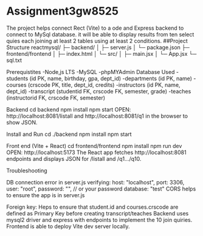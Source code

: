 # Assignment3gw8525

The project helps connect Rect (Vite) to a ode and Express backend to connect to MySql database. it will be able to display results from ten select quies each joining at least 2 tables using at least 2 conditions. 
##Project Structure
reactmysql/
├─ backend/
│  ├─ server.js
│  └─ package.json
├─ frontend/frontend
│  ├─ index.html
│  └─ src/
│     ├─ main.jsx
│     └─ App.jsx
└─ sql.txt             

Prerequistites
-Node,js LTS
-MySQL
-phpMYAdmin
Database Used
-students (id PK, name, birthday, gpa, dept_id)
-departments (id PK, name)
-courses (crscode PK, title, dept_id, credits)
-instructors (id PK, name, dept_id)
-transcript (studentid FK, crscode FK, semester, grade)
-teaches (instructorid FK, crscode FK, semester)

Backend
cd backend
npm install
npm start
OPEN: http://localhost:8081/listall and http://localhost:8081/q1 in the browser to show JSON.

Install and Run
cd ./backend
npm install
npm start

Front end (Vite + React)
cd frontend/frontend
npm install
npm run dev
OPEN: http://localhost:5173
The React app fetches http://localhost:8081 endpoints and displays JSON for /listall and /q1…/q10.

Troubleshooting 

DB connection error in server.js verifying: 
host: "localhost",
port: 3306,
user: "root",
password: "",   // or your password
database: "test"
CORS  helps to ensure the app is in server.js

Foreign key: Heps to ensure that student.id and courses.crscode are defined as Primary Key before creating transcript/teaches
Backend uses mysql2 driver and express with endpoints to implement the 10 join quiries. 
Frontend is able to deploy Vite dev server locally. 

